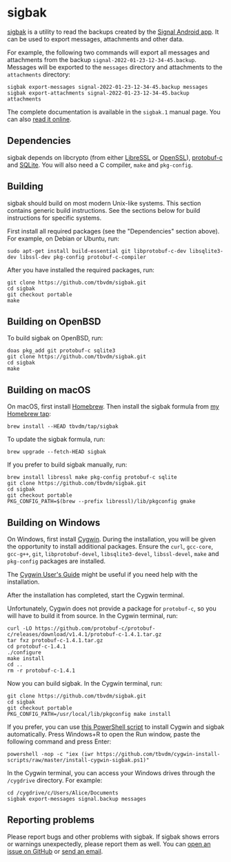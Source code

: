 sigbak
======

[sigbak][1] is a utility to read the backups created by the [Signal Android
app][2]. It can be used to export messages, attachments and other data.

For example, the following two commands will export all messages and
attachments from the backup `signal-2022-01-23-12-34-45.backup`. Messages will
be exported to the `messages` directory and attachments to the `attachments`
directory:

	sigbak export-messages signal-2022-01-23-12-34-45.backup messages
	sigbak export-attachments signal-2022-01-23-12-34-45.backup attachments

The complete documentation is available in the `sigbak.1` manual page. You can
also [read it online][3].

Dependencies
------------

sigbak depends on libcrypto (from either [LibreSSL][4] or [OpenSSL][5]),
[protobuf-c][6] and [SQLite][7]. You will also need a C compiler, `make` and
`pkg-config`.

Building
--------

sigbak should build on most modern Unix-like systems. This section contains
generic build instructions. See the sections below for build instructions for
specific systems.

First install all required packages (see the "Dependencies" section above). For
example, on Debian or Ubuntu, run:

	sudo apt-get install build-essential git libprotobuf-c-dev libsqlite3-dev libssl-dev pkg-config protobuf-c-compiler

After you have installed the required packages, run:

	git clone https://github.com/tbvdm/sigbak.git
	cd sigbak
	git checkout portable
	make

Building on OpenBSD
-------------------

To build sigbak on OpenBSD, run:

	doas pkg_add git protobuf-c sqlite3
	git clone https://github.com/tbvdm/sigbak.git
	cd sigbak
	make

Building on macOS
-----------------

On macOS, first install [Homebrew][8]. Then install the sigbak formula from [my
Homebrew tap][9]:

	brew install --HEAD tbvdm/tap/sigbak

To update the sigbak formula, run:

	brew upgrade --fetch-HEAD sigbak

If you prefer to build sigbak manually, run:

	brew install libressl make pkg-config protobuf-c sqlite
	git clone https://github.com/tbvdm/sigbak.git
	cd sigbak
	git checkout portable
	PKG_CONFIG_PATH=$(brew --prefix libressl)/lib/pkgconfig gmake

Building on Windows
-------------------

On Windows, first install [Cygwin][10]. During the installation, you will be
given the opportunity to install additional packages. Ensure the `curl`,
`gcc-core`, `gcc-g++`, `git`, `libprotobuf-devel`, `libsqlite3-devel`,
`libssl-devel`, `make` and `pkg-config` packages are installed.

The [Cygwin User's Guide][11] might be useful if you need help with the
installation.

After the installation has completed, start the Cygwin terminal.

Unfortunately, Cygwin does not provide a package for `protobuf-c`, so you will
have to build it from source. In the Cygwin terminal, run:

	curl -LO https://github.com/protobuf-c/protobuf-c/releases/download/v1.4.1/protobuf-c-1.4.1.tar.gz
	tar fxz protobuf-c-1.4.1.tar.gz
	cd protobuf-c-1.4.1
	./configure
	make install
	cd ..
	rm -r protobuf-c-1.4.1

Now you can build sigbak. In the Cygwin terminal, run:

	git clone https://github.com/tbvdm/sigbak.git
	cd sigbak
	git checkout portable
	PKG_CONFIG_PATH=/usr/local/lib/pkgconfig make install

If you prefer, you can use [this PowerShell script][12] to install Cygwin and
sigbak automatically. Press Windows+R to open the Run window, paste the
following command and press Enter:

	powershell -nop -c "iex (iwr https://github.com/tbvdm/cygwin-install-scripts/raw/master/install-cygwin-sigbak.ps1)"

In the Cygwin terminal, you can access your Windows drives through the
`/cygdrive` directory. For example:

	cd /cygdrive/c/Users/Alice/Documents
	sigbak export-messages signal.backup messages

Reporting problems
------------------

Please report bugs and other problems with sigbak. If sigbak shows errors or
warnings unexpectedly, please report them as well. You can [open an issue on
GitHub][13] or [send an email][14].

[1]: https://github.com/tbvdm/sigbak
[2]: https://www.signal.org/
[3]: https://www.kariliq.nl/man/sigbak.1.html
[4]: https://www.libressl.org/
[5]: https://www.openssl.org/
[6]: https://github.com/protobuf-c/protobuf-c
[7]: https://www.sqlite.org/
[8]: https://brew.sh/
[9]: https://github.com/tbvdm/homebrew-tap
[10]: https://cygwin.com/
[11]: https://cygwin.com/cygwin-ug-net/setup-net.html#internet-setup
[12]: https://github.com/tbvdm/cygwin-install-scripts/raw/master/install-cygwin-sigbak.ps1
[13]: https://github.com/tbvdm/sigbak/issues
[14]: https://www.kariliq.nl/contact.html
